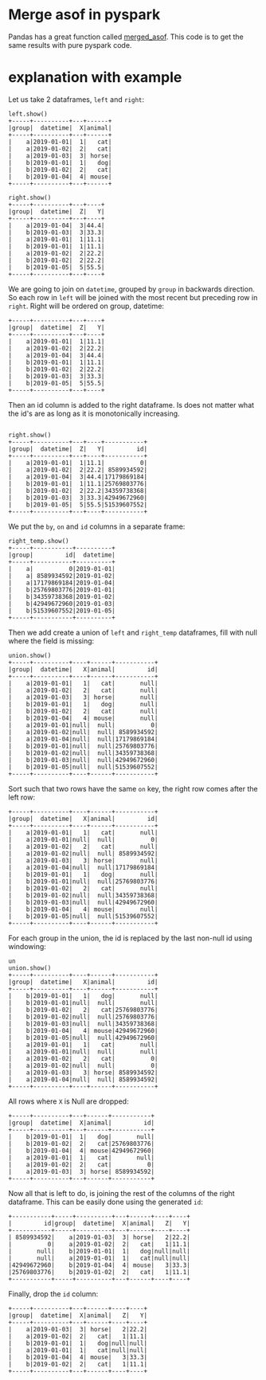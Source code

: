 # Merge asof in pyspark

Pandas has a great function called [merged_asof](https://pandas.pydata.org/pandas-docs/version/0.25.0/reference/api/pandas.merge_asof.html).
This code is to get the same results with pure pyspark code. 



# explanation with example

Let us take 2 dataframes, ```left``` and ```right```:

```
left.show()
+-----+----------+---+------+
|group|  datetime|  X|animal|
+-----+----------+---+------+
|    a|2019-01-01|  1|   cat|
|    a|2019-01-02|  2|   cat|
|    a|2019-01-03|  3| horse|
|    b|2019-01-01|  1|   dog|
|    b|2019-01-02|  2|   cat|
|    b|2019-01-04|  4| mouse|
+-----+----------+---+------+

right.show()
+-----+----------+---+----+
|group|  datetime|  Z|   Y|
+-----+----------+---+----+
|    a|2019-01-04|  3|44.4|
|    b|2019-01-03|  3|33.3|
|    a|2019-01-01|  1|11.1|
|    b|2019-01-01|  1|11.1|
|    a|2019-01-02|  2|22.2|
|    b|2019-01-02|  2|22.2|
|    b|2019-01-05|  5|55.5|
+-----+----------+---+----+

```

We are going to join on ```datetime```, grouped by ```group``` in backwards direction.
So each row in ```left``` will be joined with the most recent but preceding row in ```right```.
Right will be ordered on group, datetime:

```
+-----+----------+---+----+
|group|  datetime|  Z|   Y|
+-----+----------+---+----+
|    a|2019-01-01|  1|11.1|
|    a|2019-01-02|  2|22.2|
|    a|2019-01-04|  3|44.4|
|    b|2019-01-01|  1|11.1|
|    b|2019-01-02|  2|22.2|
|    b|2019-01-03|  3|33.3|
|    b|2019-01-05|  5|55.5|
+-----+----------+---+----+
```

Then an id column is added to the right dataframe. Is does not matter what the id's are as long as it is monotonically increasing.

```

right.show()
+-----+----------+---+----+-----------+
|group|  datetime|  Z|   Y|         id|
+-----+----------+---+----+-----------+
|    a|2019-01-01|  1|11.1|          0|
|    a|2019-01-02|  2|22.2| 8589934592|
|    a|2019-01-04|  3|44.4|17179869184|
|    b|2019-01-01|  1|11.1|25769803776|
|    b|2019-01-02|  2|22.2|34359738368|
|    b|2019-01-03|  3|33.3|42949672960|
|    b|2019-01-05|  5|55.5|51539607552|
+-----+----------+---+----+-----------+
```

We put the ```by```, ```on``` and ```id``` columns in a separate frame:

```
right_temp.show()
+-----+-----------+----------+
|group|         id|  datetime|
+-----+-----------+----------+
|    a|          0|2019-01-01|
|    a| 8589934592|2019-01-02|
|    a|17179869184|2019-01-04|
|    b|25769803776|2019-01-01|
|    b|34359738368|2019-01-02|
|    b|42949672960|2019-01-03|
|    b|51539607552|2019-01-05|
+-----+-----------+----------+
```

Then we add create a union of ```left``` and ```right_temp``` dataframes, fill with null where the field is missing:


```
union.show()
+-----+----------+----+------+-----------+
|group|  datetime|   X|animal|         id|
+-----+----------+----+------+-----------+
|    a|2019-01-01|   1|   cat|       null|
|    a|2019-01-02|   2|   cat|       null|
|    a|2019-01-03|   3| horse|       null|
|    b|2019-01-01|   1|   dog|       null|
|    b|2019-01-02|   2|   cat|       null|
|    b|2019-01-04|   4| mouse|       null|
|    a|2019-01-01|null|  null|          0|
|    a|2019-01-02|null|  null| 8589934592|
|    a|2019-01-04|null|  null|17179869184|
|    b|2019-01-01|null|  null|25769803776|
|    b|2019-01-02|null|  null|34359738368|
|    b|2019-01-03|null|  null|42949672960|
|    b|2019-01-05|null|  null|51539607552|
+-----+----------+----+------+-----------+
```

Sort such that two rows have the same ```on``` key, the right row comes after the left row:
```
+-----+----------+----+------+-----------+
|group|  datetime|   X|animal|         id|
+-----+----------+----+------+-----------+
|    a|2019-01-01|   1|   cat|       null|
|    a|2019-01-01|null|  null|          0|
|    a|2019-01-02|   2|   cat|       null|
|    a|2019-01-02|null|  null| 8589934592|
|    a|2019-01-03|   3| horse|       null|
|    a|2019-01-04|null|  null|17179869184|
|    b|2019-01-01|   1|   dog|       null|
|    b|2019-01-01|null|  null|25769803776|
|    b|2019-01-02|   2|   cat|       null|
|    b|2019-01-02|null|  null|34359738368|
|    b|2019-01-03|null|  null|42949672960|
|    b|2019-01-04|   4| mouse|       null|
|    b|2019-01-05|null|  null|51539607552|
+-----+----------+----+------+-----------+

```

For each group in the union, the id is replaced by the last non-null id using windowing:

```
un
union.show()
+-----+----------+----+------+-----------+
|group|  datetime|   X|animal|         id|
+-----+----------+----+------+-----------+
|    b|2019-01-01|   1|   dog|       null|
|    b|2019-01-01|null|  null|       null|
|    b|2019-01-02|   2|   cat|25769803776|
|    b|2019-01-02|null|  null|25769803776|
|    b|2019-01-03|null|  null|34359738368|
|    b|2019-01-04|   4| mouse|42949672960|
|    b|2019-01-05|null|  null|42949672960|
|    a|2019-01-01|   1|   cat|       null|
|    a|2019-01-01|null|  null|       null|
|    a|2019-01-02|   2|   cat|          0|
|    a|2019-01-02|null|  null|          0|
|    a|2019-01-03|   3| horse| 8589934592|
|    a|2019-01-04|null|  null| 8589934592|
+-----+----------+----+------+-----------+
```

All rows where ```X``` is Null are dropped:
```
+-----+----------+---+------+-----------+
|group|  datetime|  X|animal|         id|
+-----+----------+---+------+-----------+
|    b|2019-01-01|  1|   dog|       null|
|    b|2019-01-02|  2|   cat|25769803776|
|    b|2019-01-04|  4| mouse|42949672960|
|    a|2019-01-01|  1|   cat|       null|
|    a|2019-01-02|  2|   cat|          0|
|    a|2019-01-03|  3| horse| 8589934592|
+-----+----------+---+------+-----------+
```
Now all that is left to do, is joining the rest of the columns of the right dataframe. This can be easily done using the generated ```id```: 

```
+-----------+-----+----------+---+------+----+----+
|         id|group|  datetime|  X|animal|   Z|   Y|
+-----------+-----+----------+---+------+----+----+
| 8589934592|    a|2019-01-03|  3| horse|   2|22.2|
|          0|    a|2019-01-02|  2|   cat|   1|11.1|
|       null|    b|2019-01-01|  1|   dog|null|null|
|       null|    a|2019-01-01|  1|   cat|null|null|
|42949672960|    b|2019-01-04|  4| mouse|   3|33.3|
|25769803776|    b|2019-01-02|  2|   cat|   1|11.1|
+-----------+-----+----------+---+------+----+----+
```

Finally, drop the ```id``` column:

```
+-----+----------+---+------+----+----+
|group|  datetime|  X|animal|   Z|   Y|
+-----+----------+---+------+----+----+
|    a|2019-01-03|  3| horse|   2|22.2|
|    a|2019-01-02|  2|   cat|   1|11.1|
|    b|2019-01-01|  1|   dog|null|null|
|    a|2019-01-01|  1|   cat|null|null|
|    b|2019-01-04|  4| mouse|   3|33.3|
|    b|2019-01-02|  2|   cat|   1|11.1|
+-----+----------+---+------+----+----+
```
